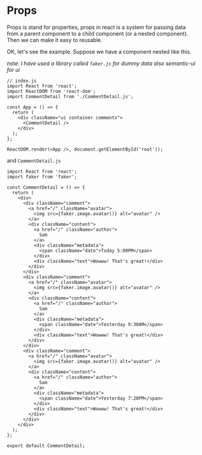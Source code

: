 # Props

Props is stand for properties, props in react is a system for passing data from a parent component to a child component (or a nested component). Then we can make it easy to reusable.

OK, let's see the example. Suppose we have a component nested like this.

*note: I have used a library called `faker.js` for dummy data also semantic-ui for ui*

```JSX
// index.js
import React from 'react';
import ReactDOM from 'react-dom';
import CommentDetail from './CommentDetail.js';

const App = () => {
  return (
    <div className="ui container comments">
      <CommentDetail />
    </div>
  );
};

ReactDOM.render(<App />, document.getElementById('root'));
```

and `CommentDetail.js`

```JSX
import React from 'react';
import faker from 'faker';

const CommentDetail = () => {
  return (
    <div>
      <div className="comment">
        <a href="/" className="avatar">
          <img src={faker.image.avatar()} alt="avatar" />
        </a>
        <div className="content">
          <a href="/" className="author">
            Sam
          </a>
          <div className="metadata">
            <span className="date">Today 5:00PM</span>
          </div>
          <div className="text">Wowww! That's great!</div>
        </div>
      </div>
      <div className="comment">
        <a href="/" className="avatar">
          <img src={faker.image.avatar()} alt="avatar" />
        </a>
        <div className="content">
          <a href="/" className="author">
            Sam
          </a>
          <div className="metadata">
            <span className="date">Yesterday 9:30AM</span>
          </div>
          <div className="text">Wowww! That's great!</div>
        </div>
      </div>
      <div className="comment">
        <a href="/" className="avatar">
          <img src={faker.image.avatar()} alt="avatar" />
        </a>
        <div className="content">
          <a href="/" className="author">
            Sam
          </a>
          <div className="metadata">
            <span className="date">Yesterday 7:20PM</span>
          </div>
          <div className="text">Wowww! That's great!</div>
        </div>
      </div>
    </div>
  );
};

export default CommentDetail;
```
